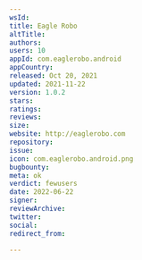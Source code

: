 ```yaml
---
wsId: 
title: Eagle Robo
altTitle: 
authors: 
users: 10
appId: com.eaglerobo.android
appCountry: 
released: Oct 20, 2021
updated: 2021-11-22
version: 1.0.2
stars: 
ratings: 
reviews: 
size: 
website: http://eaglerobo.com
repository: 
issue: 
icon: com.eaglerobo.android.png
bugbounty: 
meta: ok
verdict: fewusers
date: 2022-06-22
signer: 
reviewArchive: 
twitter: 
social: 
redirect_from: 

---
```


